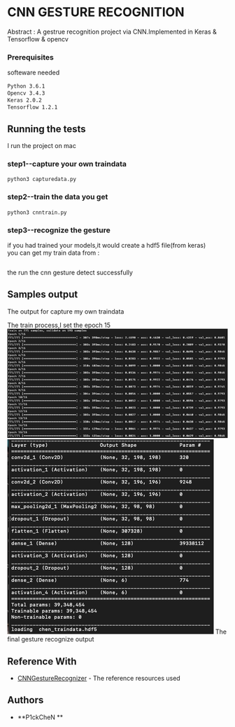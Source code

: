 # CNN GESTURE RECOGNITION

Abstract : A gestrue recognition project via CNN.Implemented in Keras & Tensorflow & opencv


### Prerequisites

softeware needed

```
Python 3.6.1
Opencv 3.4.3
Keras 2.0.2
Tensorflow 1.2.1
```

## Running the tests
I run the project on mac
### step1--capture your own traindata
```
python3 capturedata.py
```
### step2--train the data you get
```
python3 cnntrain.py
```
### step3--recognize the gesture
if you had trained your models,it would create a hdf5 file(from keras)  
you can get my train data from :
```

```
the run the cnn gesture detect successfully
## Samples output
The output for capture my own traindata

The train process,I set the epoch 15
![window](samples/epoch.png)
![window](samples/cnnstructure.png)
The final gesture recognize output
## Reference With
* [CNNGestureRecognizer](https://github.com/asingh33/CNNGestureRecognizer) - The reference resources used
## Authors
* **P1ckCheN **

